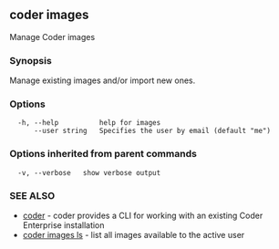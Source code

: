 ## coder images

Manage Coder images

### Synopsis

Manage existing images and/or import new ones.

### Options

```
  -h, --help          help for images
      --user string   Specifies the user by email (default "me")
```

### Options inherited from parent commands

```
  -v, --verbose   show verbose output
```

### SEE ALSO

* [coder](coder.md)	 - coder provides a CLI for working with an existing Coder Enterprise installation
* [coder images ls](coder_images_ls.md)	 - list all images available to the active user

